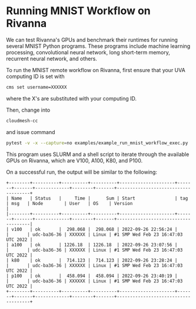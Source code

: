 # Running MNIST Workflow on Rivanna

We can test Rivanna's GPUs and benchmark
their runtimes for running several MNIST
Python programs. These programs include
machine learning processing, convolutional
neural network, long short-term memory,
recurrent neural network, and others.

To run the MNIST remote workflow on
Rivanna, first ensure that your UVA computing
ID is set with 

```bash
cms set username=XXXXXX
```
where  the X's are substituted with your computing ID.

Then, change into 

```bash
cloudmesh-cc
````
and issue command

```bash
pytest -v -x --capture=no examples/example_run_mnist_workflow_exec.py
```

This program uses SLURM and a shell script to
iterate through the available GPUs on Rivanna,
which are V100, A100, K80, and P100.

On a successful run, the output will be similar to
the following:

```
+--------+----------+----------+----------+---------------------+-------+-------+-------------+--------+-------+-------------------------------------+
| Name   | Status   |     Time |      Sum | Start               | tag   | msg   | Node        | User   | OS    | Version                             |
|--------+----------+----------+----------+---------------------+-------+-------+-------------+--------+-------+-------------------------------------|
| v100   | ok       |  298.068 |  298.068 | 2022-09-26 22:56:24 |       |       | udc-ba36-36 | XXXXXX | Linux | #1 SMP Wed Feb 23 16:47:03 UTC 2022 |
| a100   | ok       | 1226.18  | 1226.18  | 2022-09-26 23:07:56 |       |       | udc-ba36-36 | XXXXXX | Linux | #1 SMP Wed Feb 23 16:47:03 UTC 2022 |
| k80    | ok       |  714.123 |  714.123 | 2022-09-26 23:28:24 |       |       | udc-ba36-36 | XXXXXX | Linux | #1 SMP Wed Feb 23 16:47:03 UTC 2022 |
| p100   | ok       |  458.094 |  458.094 | 2022-09-26 23:40:19 |       |       | udc-ba36-36 | XXXXXX | Linux | #1 SMP Wed Feb 23 16:47:03 UTC 2022 |
+--------+----------+----------+----------+---------------------+-------+-------+-------------+--------+-------+-------------------------------------+
```